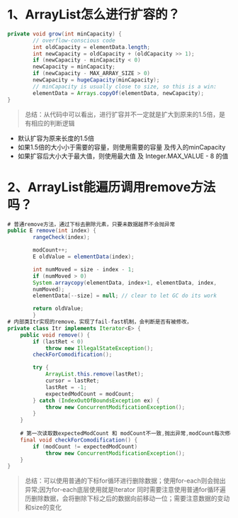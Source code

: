 # 1、ArrayList怎么进行扩容的？
```java
private void grow(int minCapacity) {
        // overflow-conscious code
        int oldCapacity = elementData.length;
        int newCapacity = oldCapacity + (oldCapacity >> 1);
        if (newCapacity - minCapacity < 0)
        newCapacity = minCapacity;
        if (newCapacity - MAX_ARRAY_SIZE > 0)
        newCapacity = hugeCapacity(minCapacity);
        // minCapacity is usually close to size, so this is a win:
        elementData = Arrays.copyOf(elementData, newCapacity);
}
```
> 总结：从代码中可以看出，进行扩容并不一定就是扩大到原来的1.5倍，是有相应的判断逻辑
- 默认扩容为原来长度的1.5倍
- 如果1.5倍的大小小于需要的容量，则使用需要的容量 及传入的minCapacity
- 如果扩容后大小大于最大值，则使用最大值 及 Integer.MAX_VALUE - 8 的值
# 2、ArrayList能遍历调用remove方法吗？
```java
# 普通remove方法，通过下标去删除元素，只要未数据越界不会抛异常
public E remove(int index) {
        rangeCheck(index);

        modCount++;
        E oldValue = elementData(index);

        int numMoved = size - index - 1;
        if (numMoved > 0)
        System.arraycopy(elementData, index+1, elementData, index,
        numMoved);
        elementData[--size] = null; // clear to let GC do its work

        return oldValue;
        }
# 内部类Itr实现的remove，实现了fail-fast机制，会判断是否有被修改，
private class Itr implements Iterator<E> {
    public void remove() {
        if (lastRet < 0)
            throw new IllegalStateException();
        checkForComodification();

        try {
            ArrayList.this.remove(lastRet);
            cursor = lastRet;
            lastRet = -1;
            expectedModCount = modCount;
        } catch (IndexOutOfBoundsException ex) {
            throw new ConcurrentModificationException();
        }
    }
    
    # 第一次读取数expectedModCount 和 modCount不一致,抛出异常,modCount每次修改都会+1
    final void checkForComodification() {
        if (modCount != expectedModCount)
            throw new ConcurrentModificationException();
    }
}
```
> 总结：可以使用普通的下标for循环进行删除数据；使用for-each则会抛出异常;因为for-each底层使用就是Iterator
> 同时需要注意使用普通for循环遍历删除数据，会将删除下标之后的数据向前移动一位；需要注意数据的变动和size的变化
